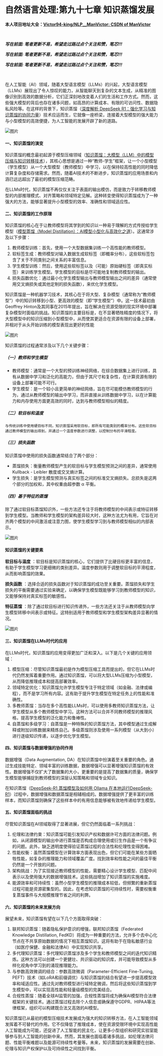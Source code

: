 # 自然语言处理:第九十七章 知识蒸馏发展

**本人项目地址大全：[Victor94-king/NLP__ManVictor: CSDN of ManVictor](https://github.com/Victor94-king/NLP__ManVictor)**

<br />

***写在前面: 笔者更新不易，希望走过路过点个关注和赞，笔芯!!!***

***写在前面: 笔者更新不易，希望走过路过点个关注和赞，笔芯!!!***

***写在前面: 笔者更新不易，希望走过路过点个关注和赞，笔芯!!!***

<br />

在人工智能（AI）领域，随着大型语言模型（LLMs）的兴起，大型语言模型（LLMs）展现出了令人惊叹的能力，从智能聊天到复杂的文本生成，从精准的图像识别到高效的数据分析，它们正深刻地改变着人们的生活和工作方式。然而，这些强大模型的背后也存在诸多问题，如高昂的计算成本、有限的可访问性、数据隐私风险等。在这样的背景下，知识蒸馏（[深度解析 DeepSeek R1：强化学习与知识蒸馏的协同力量](https://mp.weixin.qq.com/s?__biz=MzU4OTY4MDU4MQ==&mid=2247487215&idx=1&sn=fe0464f73319c2f0fc1a6b36b47c279c&scene=21#wechat_redirect)）技术应运而生，它就像一座桥梁，连接着大型模型的强大能力与小型模型的高效便捷，为人工智能的发展开辟了新的道路。

![图片](https://mmbiz.qpic.cn/sz_mmbiz_png/rkNbXNjSJoleRaaureE3aib7sAXIOs7a58SiaZLRiaXPWKfHsPyMwicRjdk98bFs59hGbSzEWvwKBDPianKw8RKhwJw/640?wx_fmt=png&from=appmsg&tp=webp&wxfrom=5&wx_lazy=1&wx_co=1)

#### 一、知识蒸馏的演变

知识蒸馏的概念最初起源于模型压缩领域（[知识蒸馏：大模型（LLM）中的模型压缩与知识转移技术](https://mp.weixin.qq.com/s?__biz=MzU4OTY4MDU4MQ==&mid=2247485998&idx=1&sn=eae9c53846b3e5a98ad44c71acfd53b7&scene=21#wechat_redirect)），其核心思想是通过一种“教师-学生”框架，让一个小型模型（学生模型）从一个大型模型（教师模型）中学习，以在保持较高性能的同时降低计算复杂度和存储需求。然而，随着AI技术的不断进步，知识蒸馏的应用场景和内涵已远远超出了最初的模型压缩范畴。

在LLMs时代，知识蒸馏不再仅仅关注于表面的输出模仿，而是致力于转移教师模型的内部推理模式、对齐策略和领域特定见解。这种转变使得知识蒸馏成为了一种强大的方法，能够显著提升小型模型的效率、准确性和领域适应性。

#### 二、知识蒸馏的工作原理

知识蒸馏的核心在于让教师模型将其学到的知识以一种易于理解的方式传授给学生模型（[模型蒸馏（Model Distillation）：AI模型小型化与高效化之道](https://mp.weixin.qq.com/s?__biz=MzU4OTY4MDU4MQ==&mid=2247487088&idx=1&sn=d912bfb86d5498e14143e36580851daa&scene=21#wechat_redirect)）。这通常涉及以下步骤：

1. 教师模型训练：首先，使用一个大型数据集训练一个高性能的教师模型。
2. 软标签生成：教师模型对输入数据生成软标签（即概率分布），这些软标签包含了关于不同类别之间关系的丰富信息。
3. 学生模型训练：然后，使用这些软标签以及（可能）原始硬标签（即真实标签）来训练学生模型。学生模型的目标是尽可能地复制教师模型的输出。
4. 损失函数优化：通过最小化学生模型输出与教师模型输出之间的差异（通常使用交叉熵损失或其他定制的损失函数），来优化学生模型。

知识蒸馏是一种机器学习技术，其核心在于将大型、复杂模型（通常称为“教师模型”）中的知识转移到小型、更高效的模型（即“学生模型”）中。这一技术最初由Geoffrey Hinton及其同事在2015年提出，旨在解决在资源受限的现实环境中部署复杂模型时面临的挑战。知识蒸馏的主要目标是，在不显著牺牲精度的情况下，将大型模型中的知识压缩到小型模型中，从而使其更适合在资源有限的设备上部署，并相对于从头开始训练的模型表现出更好的性能

![图片](https://mmbiz.qpic.cn/sz_mmbiz_png/rkNbXNjSJokyp7xuSLgGA1icAGWDyatJz6J9dnKV4DM6LhT1TUOGjk5ibRsAicjZnHqaTxRqbCDdkISQUGzLPN2MQ/640?wx_fmt=png&from=appmsg&tp=webp&wxfrom=5&wx_lazy=1&wx_co=1)

知识蒸馏的过程通常涉及以下几个关键步骤：

##### （一）教师和学生模型

* 教师模型：通常是一个大型的预训练神经网络，在综合数据集上进行训练，具有从数据中学习和泛化的高能力，但由于其尺寸和复杂性，在计算资源有限的设备上部署可能不可行。
* 学生模型：是一个较小且更简单的神经网络，旨在尽可能模仿教师模型的行为，通过从教师模型的输出中学习，而非直接从训练数据中学习，以在计算能力和内存使用方面更高效的同时，达到与教师模型相似的精度。

##### （二）软目标和温度

    与传统训练中使用硬目标不同，知识蒸馏采用软目标，即所有可能类别的概率分布。这些软目标通过教师模型的输出得到，并通过一个温度参数进行调整，以控制分布的平滑程度。

##### （三）损失函数

知识蒸馏中使用的损失函数通常结合了两个部分：

* 蒸馏损失：衡量教师模型产生的软目标与学生模型预测之间的差异，通常使用 Kullback - Leibler 散度或交叉熵计算。
* 学生损失：是学生模型预测与真实标签之间的标准交叉熵损失。总损失是这两个部分的加权和，其中权重由超参数 α 平衡。

##### （四）基于特征的蒸馏

除了通过软目标蒸馏知识外，一些方法还专注于将教师模型的中间表示或特征转移到学生模型。当教师和学生模型的架构差异较大时，这种方法尤为有用，它旨在对齐两个模型的中间激活或注意力图，使学生模型学习到与教师模型相似的内部表示。

![图片](https://mmbiz.qpic.cn/sz_mmbiz_jpg/rkNbXNjSJokyp7xuSLgGA1icAGWDyatJzn2SjLYCCel4IYGmqdn576nVicBEic9PveueKu25IibUictybNxoRkvK0Lg/640?wx_fmt=jpeg&from=appmsg&tp=webp&wxfrom=5&wx_lazy=1&wx_co=1)

#### 知识蒸馏的关键要素

 **软目标与温度** ：软目标是知识蒸馏的核心，它们提供了比硬目标更丰富的信息，有助于学生模型学习更细微的类别差异。温度参数则用于调整软目标的平滑程度，从而影响蒸馏的效果。

 **损失函数** ：选择合适的损失函数对于知识蒸馏的成功至关重要。蒸馏损失和学生损失的平衡需要通过实验来确定，以确保学生模型既能够学习到教师模型的知识，又能够保持对真实标签的敏感性。

 **特征蒸馏** ：除了通过软目标进行知识传递外，一些方法还关注于从教师模型向学生模型转移中间表示或特征。这特别适用于教师模型和学生模型架构差异显著的情况。

![图片](https://mmbiz.qpic.cn/sz_mmbiz_jpg/rkNbXNjSJokyp7xuSLgGA1icAGWDyatJzeFhmra1J1b3ZkcRVU1ic69J6dz750qmicTZQSbF7JnLQ8yA8L73PtPpw/640?wx_fmt=jpeg&from=appmsg&tp=webp&wxfrom=5&wx_lazy=1&wx_co=1)

#### 三、知识蒸馏在LLMs时代的应用

在LLMs时代，知识蒸馏的应用变得更加广泛和深入。以下是几个关键的应用领域：

1. 模型压缩：尽管知识蒸馏最初是作为模型压缩工具而提出的，但它在LLMs时代仍然发挥着重要作用。通过知识蒸馏，可以将大型LLMs压缩为小型模型，从而降低推理成本和提高部署效率。
2. 领域特定优化：知识蒸馏允许学生模型专注于特定领域（如金融、法律或编程），而不是学习所有内容。这有助于提升学生模型在特定任务上的性能和准确性。
3. 多教师蒸馏：当存在多个高性能LLMs时，可以使用多教师知识蒸馏方法，让学生模型从多个教师模型中学习。这种方法可以合并不同教师模型的推理风格，提高学生模型的泛化能力和鲁棒性。
4. 自蒸馏和多级学习：自蒸馏是一种特殊的知识蒸馏方法，其中模型通过生成解释或附加训练数据来精炼自己。多级蒸馏则涉及使用一系列模型（从大到小）进行逐级知识传递，以逐步优化学生模型。

#### 四、知识蒸馏与数据增强的协同作用

数据增强（Data Augmentation, DA）在知识蒸馏中扮演着至关重要的角色。通过生成技能特定、领域丰富的训练数据，数据增强可以显著增强知识蒸馏的有效性。数据增强不仅扩大了数据集的大小，更重要的是提高了数据集的质量，确保学生模型能够捕捉到教师模型的深层认知策略和领域专业知识。

在知识蒸馏（[DeepSeek-R1 蒸馏模型及如何用 Ollama 在本地运行DeepSeek-R1](https://mp.weixin.qq.com/s?__biz=MzU4OTY4MDU4MQ==&mid=2247487166&idx=1&sn=85afaf47da276d7349cfcc35a7b0674a&scene=21#wechat_redirect)）过程中，数据增强和数据蒸馏是相辅相成的。数据增强提供了更丰富的训练样本，而知识蒸馏则确保了这些样本中的有用信息能够被有效地传递给学生模型。

#### 五、知识蒸馏面临的挑战

尽管知识蒸馏在AI领域取得了显著进展，但它仍然面临着一系列挑战：

1. 伦理和法律约束：知识蒸馏可能引发知识产权和数据许可方面的法律问题。例如，从闭源模型的输出中进行蒸馏是否构成合理使用或衍生作品是一个有争议的问题。此外，缺乏透明度使得验证蒸馏过程的合法性和伦理性变得困难。
2. 性能权衡：虽然蒸馏模型在计算效率方面表现出色，但它们可能在某些方面牺牲性能，如复杂的推理能力和领域覆盖广度。找到效率和性能之间的最佳平衡仍然是一个开放的问题。
3. 架构挑战：为了实现接近教师模型的性能，需要精心设计学生模型、匹配中间表示以及使用强大的数据增强技术。这些挑战增加了知识蒸馏的实施难度。
4. 能源效率和可持续性：虽然小型学生模型的推理成本较低，但频繁的重新蒸馏过程可能是资源密集型的。因此，在考虑知识蒸馏的可持续性时，需要权衡重复蒸馏事件与大规模推理节省之间的利弊。

#### 六、知识蒸馏的未来发展方向

展望未来，知识蒸馏有望在以下几个方面取得突破：

1. 联邦知识蒸馏：随着隐私保护意识的增强，联邦知识蒸馏（Federated Knowledge Distillation, FedKD）将成为一种重要的方法，允许多个去中心化节点在不共享原始数据的情况下相互蒸馏知识。这将有助于在隐私敏感行业（如医疗保健、金融和法律AI）中实现知识共享。
2. 多代理知识蒸馏：多代理知识蒸馏涉及多个学生和教师模型之间的迭代知识精炼。这种方法可以创建一个更健壮、共识驱动的知识库，并可能导致模型从多样化视角中学习到的涌现推理能力。
3. 与参数高效微调的结合：参数高效微调（Parameter-Efficient Fine-Tuning, PEFT）技术（如LoRA和前缀调优）与知识蒸馏的结合有望进一步提高模型效率和域适应性。通过先对教师模型进行域特定微调，然后将这些知识蒸馏到学生模型中，可以实现高性能和轻量级模型的完美结合。
4. 合规性蒸馏：随着全球AI监管的加强，合规性蒸馏将成为确保AI模型符合法律框架的关键技术。通过蒸馏过程去除个人信息或确保遵守GDPR、HIPAA等法律框架，组织可以构建既合法又高效的AI模型。

知识蒸馏已从最初的模型压缩技术发展成为强大的知识转移方法，在人工智能领域发挥着不可替代的作用。它不仅降低了推理成本，使在资源受限环境中实现高性能人工智能成为可能，还促进了人工智能的民主化，让更多小型组织和研究实验室能够参与到人工智能的创新中来。然而，其发展也面临着诸多挑战，如伦理法律问题、性能平衡难题以及能源可持续性考量等。未来，知识蒸馏的发展需要在创新、伦理与知识产权保护以及可持续性之间找到平衡。

